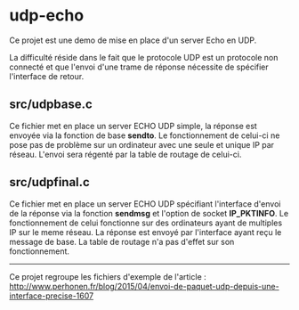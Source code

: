 # udp-echo

Ce projet est une demo de mise en place d'un server Echo en UDP.

La difficulté réside dans le fait que le protocole UDP est un protocole non connecté et que l'envoi d'une trame de réponse nécessite de spécifier l'interface de retour.

## src/udpbase.c
Ce fichier met en place un server ECHO UDP simple, la réponse est envoyée via la fonction de base __sendto__.
Le fonctionnement de celui-ci ne pose pas de problème sur un ordinateur avec une seule et unique IP par réseau. L'envoi sera régenté par la table de routage de celui-ci.

## src/udpfinal.c
Ce fichier met en place un server ECHO UDP spécifiant l'interface d'envoi de la réponse via la fonction __sendmsg__ et l'option de socket __IP_PKTINFO__. Le fonctionnement de celui fonctionne sur des ordinateurs ayant de multiples IP sur le meme réseau. La réponse est envoyé par l'interface ayant reçu le message de base. La table de routage n'a pas d'effet sur son fonctionnement.

-----
Ce projet regroupe les fichiers d'exemple de l'article : http://www.perhonen.fr/blog/2015/04/envoi-de-paquet-udp-depuis-une-interface-precise-1607
